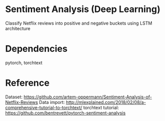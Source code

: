 # Sentiment Analysis (Deep Learning)

Classify Netflix reviews into positive and negative buckets using LSTM architecture

# Dependencies
pytorch, torchtext

# Reference
Dataset: https://github.com/artem-oppermann/Sentiment-Analysis-of-Netflix-Reviews
Data import: http://mlexplained.com/2018/02/08/a-comprehensive-tutorial-to-torchtext/
torchtext tutorial: https://github.com/bentrevett/pytorch-sentiment-analysis

